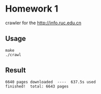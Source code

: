 # Homework 1
crawler for the http://info.ruc.edu.cn

## Usage
```
make
./crawl
```
## Result
```
6640 pages downloaded  ----  637.5s used
finished!  total: 6643 pages
```